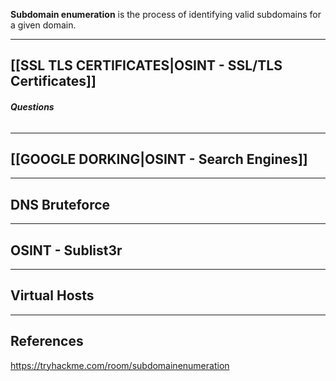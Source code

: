 **Subdomain enumeration** is the process of identifying valid subdomains for a given domain.

---

## [[SSL TLS CERTIFICATES|OSINT - SSL/TLS Certificates]]

##### Questions

######

---

## [[GOOGLE DORKING|OSINT - Search Engines]]

---

## DNS Bruteforce

---

## OSINT - Sublist3r

---

## Virtual Hosts

---

## References

https://tryhackme.com/room/subdomainenumeration